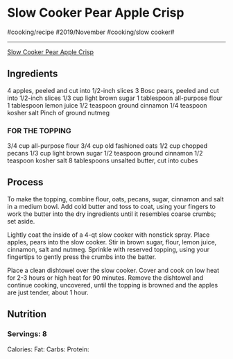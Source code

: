 # Slow Cooker Pear Apple Crisp
#cooking/recipe #2019/November #cooking/slow cooker#
- - - -
[Slow Cooker Pear Apple Crisp](https://damndelicious.net/2018/03/20/slow-cooker-apple-pear-crisp/) 

## Ingredients
4 apples, peeled and cut into 1/2-inch slices
3 Bosc pears, peeled and cut into 1/2-inch slices
1/3 cup light brown sugar
1 tablespoon all-purpose flour
1 tablespoon lemon juice
1/2 teaspoon ground cinnamon
1/4 teaspoon kosher salt
Pinch of ground nutmeg

### FOR THE TOPPING
3/4 cup all-purpose flour
3/4 cup old fashioned oats
1/2 cup chopped pecans
1/3 cup light brown sugar
1/2 teaspoon ground cinnamon
1/2 teaspoon kosher salt
8 tablespoons unsalted butter, cut into cubes

## Process
To make the topping, combine flour, oats, pecans, sugar, cinnamon and salt in a medium bowl. Add cold butter and toss to coat, using your fingers to work the butter into the dry ingredients until it resembles coarse crumbs; set aside.

Lightly coat the inside of a 4-qt slow cooker with nonstick spray. Place apples, pears into the slow cooker. Stir in brown sugar, flour, lemon juice, cinnamon, salt and nutmeg. Sprinkle with reserved topping, using your fingertips to gently press the crumbs into the batter.

Place a clean dishtowel over the slow cooker. Cover and cook on low heat for 2-3 hours or high heat for 90 minutes. Remove the dishtowel and continue cooking, uncovered, until the topping is browned and the apples are just tender, about 1 hour.

## Nutrition
### Servings: 8
Calories: 
Fat: 
Carbs: 
Protein: 